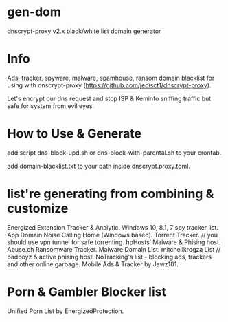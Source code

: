 # gen-dom
dnscrypt-proxy v2.x black/white list domain generator

# Info
Ads, tracker, spyware, malware, spamhouse, ransom domain blacklist for using with 
dnscrypt-proxy (https://github.com/jedisct1/dnscrypt-proxy).

Let's encrypt our dns request and stop ISP & Keminfo sniffing traffic but safe for system from evil eyes.

# How to Use & Generate
add script dns-block-upd.sh or dns-block-with-parental.sh to your crontab.

add domain-blacklist.txt to your path inside dnscrypt.proxy.toml.

# list're generating from combining & customize
Energized Extension Tracker & Analytic.
Windows 10, 8.1, 7 spy tracker list.
App Domain Noise Calling Home (Windows based).
Torrent Tracker. // you should use vpn tunnel for safe torrenting.
hpHosts’ Malware & Phising host.
Abuse.ch Ransomware Tracker.
Malware Domain List.
mitchellkrogza List // badboyz & active phising host.
NoTracking's list - blocking ads, trackers and other online garbage.
Mobile Ads & Tracker by Jawz101.

# Porn & Gambler Blocker list 
Unified Porn List by EnergizedProtection.

